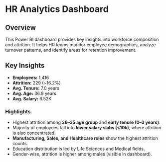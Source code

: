 # HR Analytics Dashboard

## Overview
This Power BI dashboard provides key insights into workforce composition and attrition. It helps HR teams monitor employee demographics, analyze turnover patterns, and identify areas for retention improvement.

## Key Insights
- **Employees:** 1,416  
- **Attrition:** 229 (~16.2%)  
- **Avg. Tenure:** 7.0 years  
- **Avg. Age:** 36.9 years  
- **Avg. Salary:** 6.52K  

### Highlights
- Highest attrition among **26–35 age group** and **early tenure (0–3 years)**.  
- Majority of employees fall into **lower salary slabs (<10k)**, where attrition is also concentrated.  
- **Manufacturing, Sales, and Healthcare roles** show the highest attrition counts.  
- Education distribution is led by Life Sciences and Medical fields.  
- Gender-wise, attrition is higher among males (visible in dashboard).  
